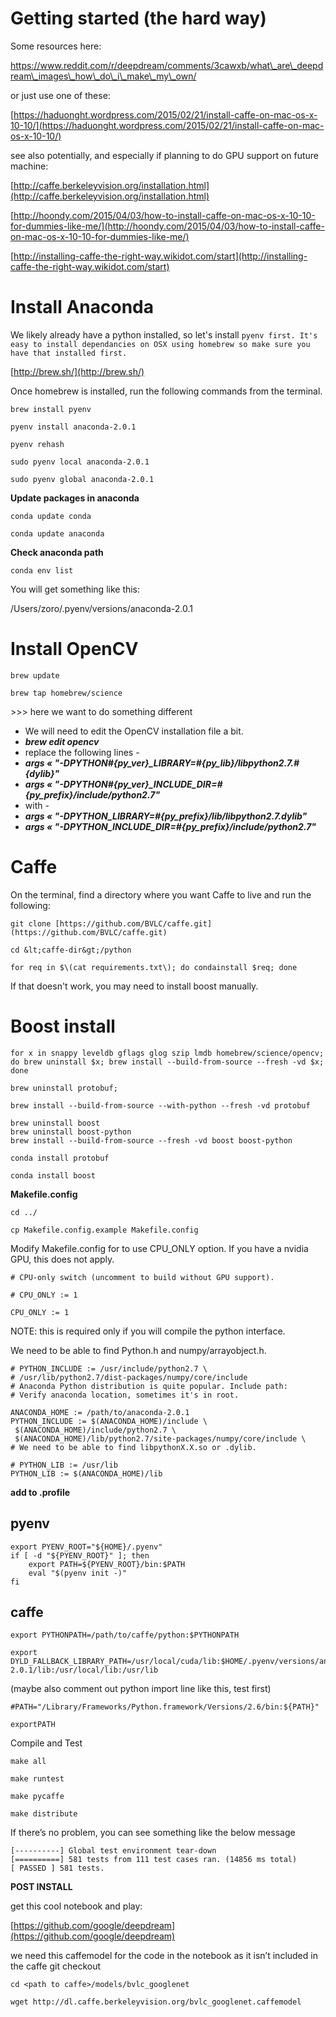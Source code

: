 # Getting started \(the hard way\)

Some resources here:

[https://www.reddit.com/r/deepdream/comments/3cawxb/what\_are\_deepdream\_images\_how\_do\_i\_make\_my\_own/ ](https://www.reddit.com/r/deepdream/comments/3cawxb/what_are_deepdream_images_how_do_i_make_my_own/)

or just use one of these:

[https://haduonght.wordpress.com/2015/02/21/install-caffe-on-mac-os-x-10-10/](https://haduonght.wordpress.com/2015/02/21/install-caffe-on-mac-os-x-10-10/)

see also potentially, and especially if planning to do GPU support on future machine:

[http://caffe.berkeleyvision.org/installation.html](http://caffe.berkeleyvision.org/installation.html)

[http://hoondy.com/2015/04/03/how-to-install-caffe-on-mac-os-x-10-10-for-dummies-like-me/](http://hoondy.com/2015/04/03/how-to-install-caffe-on-mac-os-x-10-10-for-dummies-like-me/)

[http://installing-caffe-the-right-way.wikidot.com/start](http://installing-caffe-the-right-way.wikidot.com/start)

# 

# Install Anaconda

We likely already have a python installed, so let's install `pyenv first. It's easy to install dependancies on OSX using homebrew so make sure you have that installed first.`

[http://brew.sh/](http://brew.sh/)

Once homebrew is installed, run the following commands from the terminal.

```
brew install pyenv

pyenv install anaconda-2.0.1

pyenv rehash

sudo pyenv local anaconda-2.0.1

sudo pyenv global anaconda-2.0.1
```

**Update packages in anaconda**

```
conda update conda

conda update anaconda
```

**Check anaconda path**

```
conda env list
```

You will get something like this:

/Users/zoro/.pyenv/versions/anaconda-2.0.1

# Install OpenCV

```
brew update

brew tap homebrew/science
```

&gt;&gt;&gt; here we want to do something different

* We will need to edit the OpenCV installation file a bit.
* _**brew edit opencv**_
* replace the following lines -
* _**args « "-DPYTHON\#{py\_ver}\_LIBRARY=\#{py\_lib}/libpython2.7.\#{dylib}"**_
* _**args « "-DPYTHON\#{py\_ver}\_INCLUDE\_DIR=\#{py\_prefix}/include/python2.7"**_
* with -
* _**args « "-DPYTHON\_LIBRARY=\#{py\_prefix}/lib/libpython2.7.dylib"**_
* _**args « "-DPYTHON\_INCLUDE\_DIR=\#{py\_prefix}/include/python2.7"**_

# Caffe

On the terminal, find a directory where you want Caffe to live and run the following:

```
git clone [https://github.com/BVLC/caffe.git](https://github.com/BVLC/caffe.git)

cd &lt;caffe-dir&gt;/python

for req in $\(cat requirements.txt\); do condainstall $req; done
```

If that doesn't work, you may need to install boost manually.

# Boost install

```
for x in snappy leveldb gflags glog szip lmdb homebrew/science/opencv; do brew uninstall $x; brew install --build-from-source --fresh -vd $x; done

brew uninstall protobuf;

brew install --build-from-source --with-python --fresh -vd protobuf

brew uninstall boost
brew uninstall boost-python
brew install --build-from-source --fresh -vd boost boost-python

conda install protobuf

conda install boost
```

**Makefile.config**

```
cd ../

cp Makefile.config.example Makefile.config
```

Modify Makefile.config for to use CPU\_ONLY option. If you have a nvidia GPU, this does not apply.

```
# CPU-only switch (uncomment to build without GPU support).

# CPU_ONLY := 1

CPU_ONLY := 1
```

NOTE: this is required only if you will compile the python interface.

We need to be able to find Python.h and numpy/arrayobject.h.

```
# PYTHON_INCLUDE := /usr/include/python2.7 \
# /usr/lib/python2.7/dist-packages/numpy/core/include
# Anaconda Python distribution is quite popular. Include path:
# Verify anaconda location, sometimes it's in root.

ANACONDA_HOME := /path/to/anaconda-2.0.1
PYTHON_INCLUDE := $(ANACONDA_HOME)/include \
 $(ANACONDA_HOME)/include/python2.7 \
 $(ANACONDA_HOME)/lib/python2.7/site-packages/numpy/core/include \
# We need to be able to find libpythonX.X.so or .dylib.

# PYTHON_LIB := /usr/lib
PYTHON_LIB := $(ANACONDA_HOME)/lib
```

**add to .profile**

## pyenv

```
export PYENV_ROOT="${HOME}/.pyenv"
if [ -d "${PYENV_ROOT}" ]; then
    export PATH=${PYENV_ROOT}/bin:$PATH
    eval "$(pyenv init -)"
fi
```

## caffe

```
export PYTHONPATH=/path/to/caffe/python:$PYTHONPATH

export DYLD_FALLBACK_LIBRARY_PATH=/usr/local/cuda/lib:$HOME/.pyenv/versions/anaconda-2.0.1/lib:/usr/local/lib:/usr/lib
```

\(maybe also comment out python import line like this, test first\)

```
#PATH="/Library/Frameworks/Python.framework/Versions/2.6/bin:${PATH}"

exportPATH
```

Compile and Test

```
make all

make runtest

make pycaffe

make distribute
```

If there’s no problem, you can see something like the below message

```
[----------] Global test environment tear-down
[==========] 581 tests from 111 test cases ran. (14856 ms total)
[ PASSED ] 581 tests.
```

**POST INSTALL**

get this cool notebook and play:

[https://github.com/google/deepdream](https://github.com/google/deepdream)

we need this caffemodel for the code in the notebook as it isn’t included in the caffe git checkout

```
cd <path to caffe>/models/bvlc_googlenet

wget http://dl.caffe.berkeleyvision.org/bvlc_googlenet.caffemodel
```



